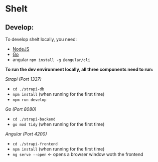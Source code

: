 # Shelt

## Develop:

To develop shelt locally, you need:

- [NodeJS](https://nodejs.org/en/download)
- [Go](https://go.dev/learn/)
- angular `npm install -g @angular/cli`


**To run the dev environment locally, all three components need to run:**


*Strapi (Port 1337)*
- `cd ./strapi-db`
- `npm install` (when running for the first time)
- `npm run develop`

*Go (Port 8080)*
- `cd ./strapi-backend`
- `go mod tidy` (when running for the first time)


*Angular (Port 4200)*
- `cd ./strapi-frontend`
- `npm install` (when running for the first time)
- `ng serve --open` <- opens a browser window woth the frontend